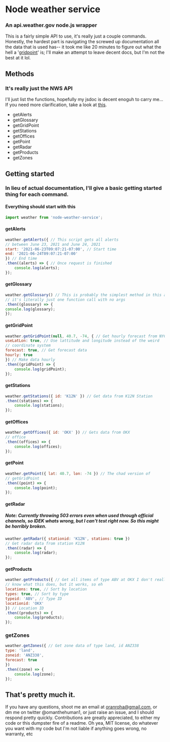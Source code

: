 # Node weather service
### An api.weather.gov node.js wrapper
This is a fairly simple API to use, it's really just a couple commands. Honestly, the hardest part is navigating the screwed up documentation all the data that is used has-- it took me like 20 minutes to figure out what the hell a '[gridpoint](https://weather-gov.github.io/api/gridpoints)' is; I'll make an attempt to leave decent docs, but I'm not the best at it lol.
## Methods
### It's really just the NWS API
I'll just list the functions, hopefully my jsdoc is decent enoguh to carry me...
If you need more clarification, take a look at [this](https://www.weather.gov/documentation/services-web-api#/).

- getAlerts
- getGlossary
- getGridPoint
- getStations
- getOffices
- getPoint
- getRadar
- getProducts
- getZones
## Getting started
### In lieu of actual documentation, I'll give a basic getting started thing for each command.
#### Everything should start with this
```js
import weather from 'node-weather-service';
```
#### getAlerts
```js
weather.getAlerts({ // This script gets all alerts
// between June 23, 2021 and June 24, 2021
start: '2021-06-23T09:07:21-07:00', // Start time
end: '2021-06-24T09:07:21-07:00'
}) // End time
.then((alerts) => { // Once request is finished
	console.log(alerts);
});
```
#### getGlossary
```js
weather.getGlossary() // This is probably the simplest method in this api,
// it's literally just one function call with no args
.then((glossary) => {
console.log(glossary);
});
```
#### getGridPoint
```js
weather.getGridPoint(null, 40.7, -74, { // Get hourly forecast from NYC
useLatLon: true, // Use lattitude and longitude instead of the weird
// coordinate system
forecast: true, // Get forecast data
hourly: true
}) // Make data hourly
.then((gridPoint) => {
	console.log(gridPoint);
});
```
#### getStations
```js
weather.getStations({ id: 'K12N' }) // Get data from K12N Station
.then((stations) => {
	console.log(stations);
});
```
#### getOffices
```js
weather.getOffices({ id: 'OKX' }) // Gets data from OKX
// office
.then((offices) => {
	console.log(offices);
});
```
#### getPoint
```js
weather.getPoint({ lat: 40.7, lon: -74 }) // The chad version of
// getGridPoint
.then((point) => {
	console.log(point);
});
```
#### getRadar
##### Note: Currently throwing 503 errors even when used through official channels, so IDEK whats wrong, but I can't test right now. So this might be horribly broken.
```js
weather.getRadar({ stationid: 'K12N', stations: true })
// Get radar data from station K12N
.then((radar) => {
	console.log(radar);
});
```
#### getProducts
```js
weather.getProducts({ // Get all items of type ABV at OKX I don't really
// know what this does, but it works, so eh
locations: true, // Sort by location
types: true, // Sort by type
typeid: 'ABV', // Type ID
locationid: 'OKX'
}) // Location ID
.then((products) => {
	console.log(products);
});
```
### getZones
```js
weather.getZones({ // Get zone data of type land, id ANZ338
type: 'land',
zoneid: 'ANZ338',
forecast: true
})
.then((zone) => {
	console.log(zone);
});
```
## That's pretty much it.
If you have any questions, shoot me an email at oranroha@gmail.com, or dm me on twitter @omanthehuman1, or just raise an issue, and I should respond pretty quickly.
Contributions are greatly appreciated, to either my code or this dumpster fire of a readme.
Oh yea, MIT license, do whatever you want with my code but I'm not liable if anything goes wrong, no warranty, etc